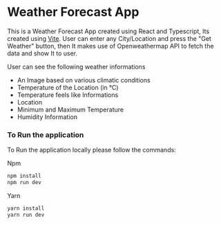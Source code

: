 # Weather Forecast App

This is a Weather Forecast App created using React and Typescript, Its created using [Vite](https://vitejs.dev). User can enter any City/Location and press the "Get Weather" button, then It makes use of Openweathermap API to fetch the data and show It to user.

User can see the following weather informations

- An Image based on various climatic conditions
- Temperature of the Location (in °C)
- Temperature feels like Informations
- Location
- Minimum and Maximum Temperature
- Humidity Information

### To Run the application

To Run the application locally please follow the commands:

Npm

```js
npm install
npm run dev
```

Yarn

```js
yarn install
yarn run dev
```

